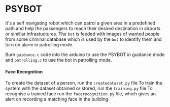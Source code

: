 # PSYBOT
It's a self navigating robot which can patrol a given area in a predefined path and help the passengers to reach their desired destination in airports or similiar infrastuctures. The `bot` is feeded with images of wanted people from some criminal database which is used by the `bot` to identify them and turn on alarm in patrolling mode.

Burn `guidance.c` code into the arduino to use the PSYBOT in guidance mode and `patrolling.c` to use the bot in patrolling mode.

#### Face Recognition 
To create the dataset of a person, run the `createdataset.py` file
To train the system with the dataset obtained or stored, run the `training.py` file
To recognise a trained face run the `facerecognition.py` file, which gives an alert on recording a matching face in the building.
